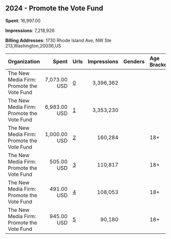 ## 2024 - Promote the Vote Fund 
**Spent**: 16,997.00

**Impressions**: 7,218,926

**Billing Addresses**: 1730 Rhode Island Ave, NW Ste 213,Washington,20036,US

|Organization|Spent|Urls|Impressions|Genders|Age Brackets|Country Codes|
|:---|---:|:---|---:|:---|:---|:---|
|The New Media Firm: Promote the Vote Fund|7,073.00 USD|[0](https://www.snap.com/political-ads/asset/b67bfa94322df7b527c4d9b46cc4219e4fd181ffae052221da92ffae87386536?mediaType=mp4)|3,396,362|||united states|
|The New Media Firm: Promote the Vote Fund|6,983.00 USD|[1](https://www.snap.com/political-ads/asset/50b38823fc63008b6113bd8ad46d9960492f098a5f9061337253404fac2c2e33?mediaType=mp4)|3,353,230|||united states|
|The New Media Firm: Promote the Vote Fund|1,000.00 USD|[2](https://www.snap.com/political-ads/asset/ade93503fb9c6205b4ee7b618a9eec4fdd6d11b359965a02394d37bd138770c6?mediaType=mp4)|160,284||18+|united states|
|The New Media Firm: Promote the Vote Fund|505.00 USD|[3](https://www.snap.com/political-ads/asset/50b38823fc63008b6113bd8ad46d9960492f098a5f9061337253404fac2c2e33?mediaType=mp4)|110,817||18+|united states|
|The New Media Firm: Promote the Vote Fund|491.00 USD|[4](https://www.snap.com/political-ads/asset/b67bfa94322df7b527c4d9b46cc4219e4fd181ffae052221da92ffae87386536?mediaType=mp4)|108,053||18+|united states|
|The New Media Firm: Promote the Vote Fund|945.00 USD|[5](https://www.snap.com/political-ads/asset/0ae18abb70712b72ab5069b45fbde99ee4cab4067e30d2ef3725ba86a3c16c88?mediaType=mp4)|90,180||18+|united states|
